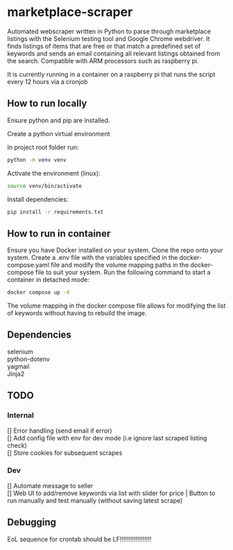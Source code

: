 # marketplace-scraper

Automated webscraper written in Python to parse through marketplace listings with the Selenium testing tool and Google Chrome webdriver. It finds listings of items that are free or that match a predefined set of keywords and sends an email containing all relevant listings obtained from the search. Compatible with ARM processors such as raspberry pi.

It is currently running in a container on a raspberry pi that runs the script every 12 hours via a cronjob

## How to run locally

Ensure python and pip are installed.

Create a python virtual environment

In project root folder run:
```bash
python -m venv venv
```

Activate the environment (linux):
```bash
source venv/bin/activate
```

Install dependencies:
```bash
pip install -r requirements.txt
```


## How to run in container
Ensure you have Docker installed on your system. Clone the repo onto your system. Create a .env file with the variables specified in the docker-compose.yaml file and modify the volume mapping paths in the docker-compose file to suit your system. Run the following command to start a container in detached mode:

```bash
docker compose up -d
```

The volume mapping in the docker compose file allows for modifying the list of keywords without having to rebuild the image.


## Dependencies
selenium\
python-dotenv\
yagmail\
Jinja2

## TODO
### Internal
[] Error handling (send email if error)\
[] Add config file with env for dev mode (i.e ignore last scraped listing check)\
[] Store cookies for subsequent scrapes
### Dev
[] Automate message to seller\
[] Web UI to add/remove keywords via list with slider for price | Button to run manually and test manually (without saving latest scrape)

## Debugging
EoL sequence for crontab should be LF!!!!!!!!!!!!!!!!!!